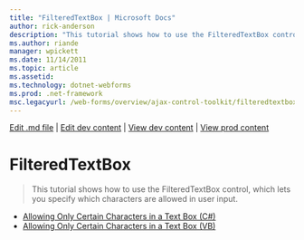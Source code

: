 ```yaml
---
title: "FilteredTextBox | Microsoft Docs"
author: rick-anderson
description: "This tutorial shows how to use the FilteredTextBox control, which lets you specify which characters are allowed in user input."
ms.author: riande
manager: wpickett
ms.date: 11/14/2011
ms.topic: article
ms.assetid: 
ms.technology: dotnet-webforms
ms.prod: .net-framework
msc.legacyurl: /web-forms/overview/ajax-control-toolkit/filteredtextbox
---
```

[Edit .md file](C:\Projects\msc\dev\Msc.Www\Web.ASP\App_Data\github\web-forms\overview\ajax-control-toolkit\index.md) | [Edit dev content](http://www.aspdev.net/umbraco#/content/content/edit/35849) | [View dev content](http://docs.aspdev.net/tutorials/web-forms/overview/ajax-control-toolkit/filteredtextbox/index.html) | [View prod content](http://www.asp.net/web-forms/overview/ajax-control-toolkit/filteredtextbox)

FilteredTextBox
====================
> This tutorial shows how to use the FilteredTextBox control, which lets you specify which characters are allowed in user input.


- [Allowing Only Certain Characters in a Text Box (C#)](allowing-only-certain-characters-in-a-text-box-cs.md)
- [Allowing Only Certain Characters in a Text Box (VB)](allowing-only-certain-characters-in-a-text-box-vb.md)